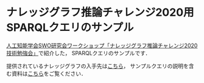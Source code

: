 # ナレッジグラフ推論チャレンジ2020用SPARQLクエリのサンプル
[人工知能学会SWO研究会ワークショップ「ナレッジグラフ推論チャレンジ2020技術勉強会」](https://kgrc2020ws.peatix.com/)で紹介した，
SPARQLクエリのサンプルです．  

提供されているナレッジグラフの入手先は[こちら](https://challenge.knowledge-graph.jp/2020/rdf.html)，
サンプルクエリの説明を含む資料は[こちら](https://github.com/KnowledgeGraphJapan/LOD-ws-2020/blob/master/kgrc2020ws/KGRC-WS-ChallengIntro-KG-Schema_2020-0909.pdf)をご覧ください．


